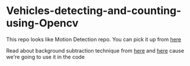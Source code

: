 # Vehicles-detecting-and-counting-using-Opencv

This repo looks like Motion Detection repo. You can pick it up from [here](https://github.com/3bdullah-3yad/Motion-Detection-using-frame-differencing-with-opencv)

Read about background subtraction technique from [here](https://www.geeksforgeeks.org/python-opencv-background-subtraction/) and [here](https://opencv24-python-tutorials.readthedocs.io/en/latest/py_tutorials/py_video/py_bg_subtraction/py_bg_subtraction.html) cause we're going to use it in the code
